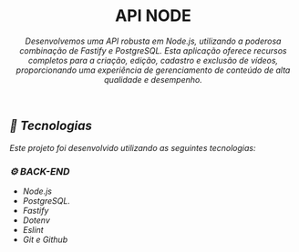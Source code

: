 <h1 align="center">API NODE</h1>

<p align="center"><em>
<em>
  Desenvolvemos uma API robusta em Node.js, utilizando a poderosa combinação de Fastify e PostgreSQL. Esta aplicação oferece recursos completos para a criação, edição, cadastro e exclusão de vídeos, proporcionando uma experiência de gerenciamento de conteúdo de alta qualidade e desempenho.
</em>
</p>

<br>

## 🚀 Tecnologias

Este projeto foi desenvolvido utilizando as seguintes tecnologias:

### ⚙ BACK-END
- Node.js
- PostgreSQL.
- Fastify
- Dotenv
- Eslint
- Git e Github
